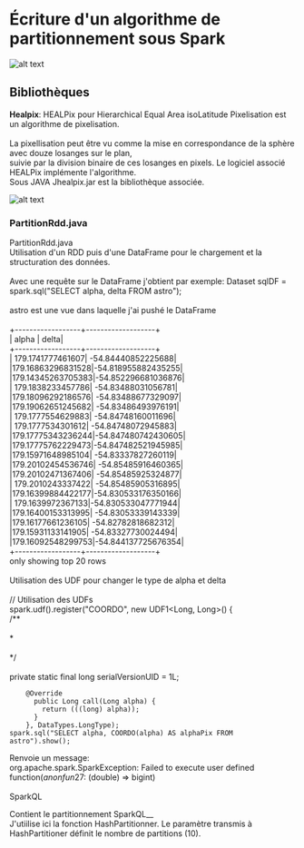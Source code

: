 # Écriture d'un algorithme de partitionnement sous Spark
![alt text](https://spark.apache.org/images/spark-logo-trademark.png)

## Bibliothèques
__Healpix__:
HEALPix pour Hierarchical Equal Area isoLatitude Pixelisation est un algorithme de pixelisation.<br />	
La pixellisation peut être vu comme la mise en correspondance de la sphère avec douze losanges sur le plan,<br />	 suivie par la division binaire de ces losanges en pixels. Le logiciel associé HEALPix implémente l'algorithme. <br />
Sous JAVA Jhealpix.jar est la bibliothèque associée.

![alt text](http://healpix.sourceforge.net/html/introf1.png)

### PartitionRdd.java 
PartitionRdd.java 	<br />
Utilisation d'un RDD puis d'une DataFrame pour le chargement et la structuration des données.	<br />	
Avec une requête sur le DataFrame j'obtient par exemple: Dataset<Row> sqlDF = spark.sql("SELECT alpha, delta FROM astro"); <br />		
  astro est une vue dans laquelle j'ai pushé le DataFrame	<br />	
+------------------+-------------------+		<br />
|    alpha		|              delta|		<br />
+------------------+-------------------+		<br />
| 179.1741777461607| -54.84440852225688|		<br />
|179.16863296831528|-54.818955882435255|		<br />
|179.14345263705383|-54.852296681036876|		<br />
| 179.1838233457786| -54.83488031056781|		<br />
|179.18096292186576| -54.83488677329097|		<br />
|179.19062651245682| -54.83486493976191|		<br />
| 179.1777554629883| -54.84748160011696|		<br />
| 179.1777534301612| -54.84748072945883|		<br />
|179.17775343236244|-54.847480742430605|		<br />
|179.17775762229473|-54.847482521945985|		<br />
|179.15971648985104| -54.83337827260119|		<br />
|179.20102454536746| -54.85485916460365|		<br />
|179.20102471367406| -54.85485925324877|		<br />
| 179.2010243337422| -54.85485905316895|		<br />
|179.16399884422177|-54.830533176350166|		<br />
| 179.1639972367133|-54.830533047771944|		<br />
|179.16400153313995| -54.83053339143339|		<br />
|179.16177661236105| -54.82782818682312|		<br />
|179.15931133141905| -54.83327730024494|		<br />
|179.16092548299753|-54.844137725676354|		<br />
+------------------+-------------------+		<br />
only showing top 20 rows		<br />
<br />
Utilisation des UDF pour changer le type de alpha et delta<br />		
// Utilisation des UDFs		<br />
	spark.udf().register("COORDO", new UDF1<Long, Long>() {		
		  /**	<br />	
		 * <br />		
		 */<br />		
		private static final long serialVersionUID = 1L;		

		@Override		
		  public Long call(Long alpha) {		
		    return (((long) alpha));		
		  }		
		}, DataTypes.LongType);		
	spark.sql("SELECT alpha, COORDO(alpha) AS alphaPix FROM astro").show();		
Renvoie un message:		<br />
org.apache.spark.SparkException: Failed to execute user defined function($anonfun$27: (double) => bigint)	<br />		
SparkQL <br />		

Contient le partitionnement SparkQL__		<br />
J'utiilise ici la fonction HashPartitionner. Le paramètre transmis à HashPartitioner définit le nombre de partitions (10).


